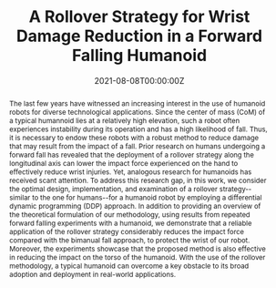 ---
title: "A Rollover Strategy for Wrist Damage Reduction in a Forward Falling Humanoid"

# Authors
# If you created a profile for a user (e.g. the default `admin` user), write the username (folder name) here 
# and it will be replaced with their full name and linked to their profile.
authors:
- Dongdong Liu
- Yuhang Lin
- Vikram Kapila

# Author notes (optional)
# author_notes:
# - "Equal contribution"
# - "Equal contribution"

date: "2021-08-08T00:00:00Z"
doi: ""

# Schedule page publish date (NOT publication's date).
publishDate: "2021-08-08T00:00:00Z"

# Publication type.
# Legend: 0 = Uncategorized; 1 = Conference paper; 2 = Journal article;
# 3 = Preprint / Working Paper; 4 = Report; 5 = Book; 6 = Book section;
# 7 = Thesis; 8 = Patent
publication_types: ["1"]

# Publication name and optional abbreviated publication name.
publication: IEEE International Conference on Mechatronics and Automation (ICMA)

publication_short: In IEEE International Conference on Mechatronics and Automation (ICMA)

abstract: IEEE International Conference on Mechatronics and Automation (ICMA)"
publication_short: ""

abstract: "The last few years have witnessed an increasing interest in the use of humanoid robots for diverse technological applications. Since the center of mass (CoM) of a typical humannoid lies at a relatively high elevation, such a robot often experiences instability during its operation and has a high likelihood of fall. Thus, it is necessary to endow these robots with a robust method to reduce damage that may result from the impact of a fall. Prior research on humans undergoing a forward fall has revealed that the deployment of a rollover strategy along the longitudinal axis can lower the impact force experienced on the hand to effectively reduce wrist injuries. Yet, analogous research for humanoids has received scant attention. To address this research gap, in this work, we consider the optimal design, implementation, and examination of a rollover strategy--similar to the one for humans--for  a humanoid robot by employing a differential dynamic programming (DDP) approach. In addition to providing an overview of the theoretical formulation of our methodology, using results from repeated forward falling experiments with a humanoid, we demonstrate that a reliable application of the rollover strategy considerably reduces the impact force compared with the bimanual fall approach, to protect the wrist of our robot. Moreover, the experiments showcase that the proposed method is also effective in reducing the impact on the torso of the humanoid. With the use of the rollover methodology, a typical humanoid can overcome a key obstacle to its broad adoption and deployment in real-world applications."

# Summary. An optional shortened abstract.
summary: "Prior research on humans undergoing a forward fall has revealed that the deployment of a rollover strategy along the longitudinal axis can lower the impact force experienced on the hand to effectively reduce wrist injuries. Yet, analogous research for humanoids has received scant attention. To address this research gap, in this work, we consider the optimal design, implementation, and examination of a rollover strategy--similar to the one for humans--for  a humanoid robot by employing a differential dynamic programming (DDP) approach."

#tags:
#- Source Themes
featured: true

# links:
# - name: "Paper"
# url: ""
url_pdf: https://ieeexplore.ieee.org/document/9512722
url_code: ''
url_dataset: ''
url_poster: ''
url_project: ''
url_slides: ''
url_source: ''
url_presentation: ''
url_video: https://www.youtube.com/watch?v=Vu0_0Rl1qzQ

# Featured image
# To use, add an image named `featured.jpg/png` to your page's folder. 
image:
  caption: ''
  focal_point: ""
  placement: 2
  preview_only: false

# Associated Projects (optional).
#   Associate this publication with one or more of your projects.
#   Simply enter your project's folder or file name without extension.
#   E.g. `internal-project` references `content/project/internal-project/index.md`.
#   Otherwise, set `projects: []`.
projects:
- rollover
# Slides (optional).
#   Associate this publication with Markdown slides.
#   Simply enter your slide deck's filename without extension.
#   E.g. `slides: "example"` references `content/slides/example/index.md`.
#   Otherwise, set `slides: ""`.
slides: example
reading_time: false  # Show estimated reading time?
share: false  # Show social sharing links?
profile: false  # Show author profile?
commentable: false  # Allow visitors to comment? Supported by the Page, Post, and Docs content types.
editable: false  # Allow visitors to edit the page? Supported by the Page, Post, and Docs content types.
---